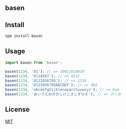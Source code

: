 basen
------------------------------------------------

## Install
``` bash
npm install basen
```

## Usage
``` js
import basen from 'basen';

basen(1234, '01'); // => 10011010010
basen(1234, '0124567'); // => 4512
basen(1234, '0123456789'); // => 1234
basen(1234, '0123456789ABCDEF'); // => 4D2
basen(1234, 'abcdefghijklmnopqrstuvwxyz'); // => bvm
basen(1234, 'あいうえおかきくけこさしすせそ'); // => かくお
```

## License
[MIT](LICENSE)
